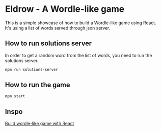 # Eldrow - A Wordle-like game

This is a simple showcase of how to build a Wordle-like game using React.
It's using a list of words served through json server.

## How to run solutions server

In order to get a random word from the list of words, you need to run the solutions server.

```bash
npm run solutions-server
```

## How to run the game
```bash
npm start
```

## Inspo
[Build wordle-like game with React](https://blog.openreplay.com/build-a-wordle-like-game-using-react/)